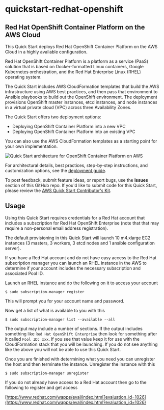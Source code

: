 # quickstart-redhat-openshift
## Red Hat OpenShift Container Platform on the AWS Cloud


This Quick Start deploys Red Hat OpenShift Container Platform on the AWS Cloud in a highly available configuration.

Red Hat OpenShift Container Platform is a platform as a service (PaaS) solution that is based on Docker-formatted Linux containers, Google Kubernetes orchestration, and the Red Hat Enterprise Linux (RHEL) operating system.

The Quick Start includes AWS CloudFormation templates that build the AWS infrastructure using AWS best practices, and then pass that environment to Ansible playbooks to build out the OpenShift environment. The deployment provisions OpenShift master instances, etcd instances, and node instances in a virtual private cloud (VPC) across three Availability Zones.

The Quick Start offers two deployment options:

- Deploying OpenShift Container Platform into a new VPC
- Deploying OpenShift Container Platform into an existing VPC

You can also use the AWS CloudFormation templates as a starting point for your own implementation.

![Quick Start architecture for OpenShift Container Platform on AWS](https://d0.awsstatic.com/partner-network/QuickStart/datasheets/redhat-openshift-on-aws-architecture.png)

For architectural details, best practices, step-by-step instructions, and customization options, see the [deployment guide](https://s3.amazonaws.com/quickstart-reference/redhat/openshift/latest/doc/red-hat-openshift-on-the-aws-cloud.pdf).

To post feedback, submit feature ideas, or report bugs, use the **Issues** section of this GitHub repo.
If you'd like to submit code for this Quick Start, please review the [AWS Quick Start Contributor's Kit](https://aws-quickstart.github.io/). 


## Usage
Using this Quick Start requires credentials for a Red Hat account that includes a subscription for Red Hat OpenShift Enterprise (note that that may require a non-personal email address registration).

The default provisioning in this Quick Start will launch 10 m4.xlarge EC2 instances (3 masters, 3 workers, 3 etcd nodes and 1 ansible configuration server).

If you have a Red Hat account and do not have easy access to the Red Hat subscription manager you can launch an RHEL instance in the AWS to determine if your account includes the necessary subscription and associated Pool ID.

Launch an RHEL instance and do the following on it to access your account

    $ sudo subscription-manager register

This will prompt you for your account name and password.

Now get a list of what is available to you with this

    $ sudo subscription-manager list --available --all

The output may include a number of sections.
If the output includes something like ```Red Hat OpenShift Enterprise``` then look for something after it called ```Pool ID: xxx```.
If you see that value keep it for use with the CloudFormation stack that you will be launching.
If you do not see anything like the above you will not be able to use this Quick Start.

Once you are finished with determining what you need you can unregister the host and then terminate the instance.
Unregister the instance with this

    $ sudo subscription-manager unregister

If you do not already have access to a Red Hat account then go to the following to register and get access

[https://www.redhat.com/wapps/eval/index.html?evaluation_id=1026](https://www.redhat.com/wapps/eval/index.html?evaluation_id=1026)





